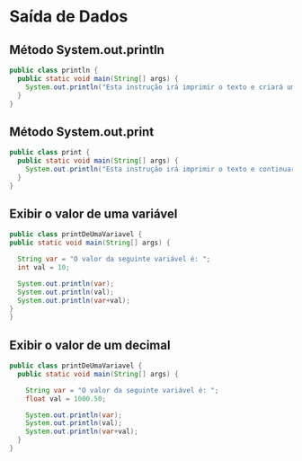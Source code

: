 # Saída de Dados

## Método System.out.println
 
```java
public class println {
  public static void main(String[] args) {
    System.out.println("Esta instrução irá imprimir o texto e criará uma nova linha");
  }
}
```
 
## Método System.out.print
  
```java
public class print {
  public static void main(String[] args) {
    System.out.println("Esta instrução irá imprimir o texto e continuará na mesma linha");
  }
}
```

## Exibir o valor de uma variável

  ```java
public class printDeUmaVariavel {
  public static void main(String[] args) {

    String var = "O valor da seguinte variável é: ";
    int val = 10;

    System.out.println(var);
    System.out.println(val);
    System.out.println(var+val);
  }
}
```

## Exibir o valor de um decimal

```java
public class printDeUmaVariavel {
  public static void main(String[] args) {

    String var = "O valor da seguinte variável é: ";
    float val = 1000.50;

    System.out.println(var);
    System.out.println(val);
    System.out.println(var+val);
  }
}
```